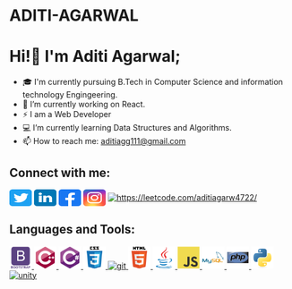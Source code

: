 # ADITI-AGARWAL
# Hi!👋 I'm Aditi Agarwal;
- :mortar_board: I'm currently pursuing B.Tech in Computer Science and information technology Engingeering.
- :dart: I’m currently working on React.
- ⚡ I am a Web Developer
- :computer: I’m currently learning Data Structures and Algorithms.
- 📫 How to reach me: aditiagg111@gmail.com

## Connect with me:
<p align="left">
<a href="https://twitter.com/AditiAg27956066" target="blank">
<img align="center" src="https://github.com/edent/SuperTinyIcons/blob/master/images/svg/twitter.svg" alt="https://twitter.com/AditiAg27956066" height="30" width="40" /></a>
<a href="https://www.linkedin.com/in/aditi-agarwal-csi/" target="blank">
<img align="center" src="https://github.com/edent/SuperTinyIcons/blob/master/images/svg/linkedin.svg" alt="https://www.linkedin.com/in/aditi-agarwal-csi/" height="30" width="40" /></a>
<a href="https://www.facebook.com/profile.php?id=100069246099073" target="blank"><img align="center" src="https://github.com/edent/SuperTinyIcons/blob/master/images/svg/facebook.svg" alt="https://www.facebook.com/profile.php?id=100069246099073" height="30" width="40" /></a>
<a href="https://www.instagram.com/aditiagg_18/" target="blank"><img align="center" src="https://github.com/edent/SuperTinyIcons/blob/master/images/svg/instagram.svg" alt="aditiagg_18" height="30" width="40" /></a>
<a href="https://leetcode.com/aditiagarw4722/" target="blank"><img align="center" src="https://upload.wikimedia.org/wikipedia/commons/8/8e/LeetCode_Logo_1.png" alt="https://leetcode.com/aditiagarw4722/" height="30" width="40" /></a>
</p>

## Languages and Tools:
<p align="left"> <a href="https://getbootstrap.com" target="_blank"> <img src="https://raw.githubusercontent.com/devicons/devicon/master/icons/bootstrap/bootstrap-plain-wordmark.svg" alt="bootstrap" width="40" height="40"/> </a> <a href="https://www.w3schools.com/cpp/" target="_blank"> <img src="https://raw.githubusercontent.com/devicons/devicon/master/icons/cplusplus/cplusplus-original.svg" alt="cplusplus" width="40" height="40"/> </a> <a href="https://www.w3schools.com/cs/" target="_blank">
<img src="https://raw.githubusercontent.com/devicons/devicon/master/icons/csharp/csharp-original.svg" alt="csharp" width="40" height="40"/> </a> <a href="https://www.w3schools.com/css/" target="_blank"> <img src="https://raw.githubusercontent.com/devicons/devicon/master/icons/css3/css3-original-wordmark.svg" alt="css3" width="40" height="40"/> </a> <a href="https://git-scm.com/" target="_blank"> <img src="https://www.vectorlogo.zone/logos/git-scm/git-scm-icon.svg" alt="git" width="40" height="40"/> </a> <a href="https://www.w3.org/html/" target="_blank"> <img src="https://raw.githubusercontent.com/devicons/devicon/master/icons/html5/html5-original-wordmark.svg" alt="html5" width="40" height="40"/> </a> <a href="https://www.java.com" target="_blank"> <img src="https://raw.githubusercontent.com/devicons/devicon/master/icons/java/java-original.svg" alt="java" width="40" height="40"/> </a> <a href="https://developer.mozilla.org/en-US/docs/Web/JavaScript" target="_blank"> <img src="https://raw.githubusercontent.com/devicons/devicon/master/icons/javascript/javascript-original.svg" alt="javascript" width="40" height="40"/> </a> <a href="https://www.mysql.com/" target="_blank"> <img src="https://raw.githubusercontent.com/devicons/devicon/master/icons/mysql/mysql-original-wordmark.svg" alt="mysql" width="40" height="40"/> </a> <a href="https://www.php.net" target="_blank"> <img src="https://raw.githubusercontent.com/devicons/devicon/master/icons/php/php-original.svg" alt="php" width="40" height="40"/> </a> <a href="https://www.python.org" target="_blank"> <img src="https://raw.githubusercontent.com/devicons/devicon/master/icons/python/python-original.svg" alt="python" width="40" height="40"/> </a> <a href="https://unity.com/" target="_blank"> <img src="https://www.vectorlogo.zone/logos/unity3d/unity3d-icon.svg" alt="unity" width="40" height="40"/> </a> </p>
